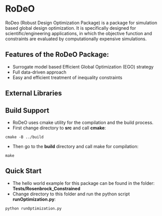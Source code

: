 # RoDeO
RoDeo (Robust Design Optimization Package) is a package for simulation based global design optimization. It is specifically designed
for scientific/engineering applications, in which the objective function and constraints are evaluated by computationally expensive simulations. 

## Features of the RoDeO Package:
- Surrogate model based Efficient Global Optimization (EGO) strategy
- Full data-driven approach
- Easy and efficient treatment of inequality constraints
 
## External Libraries

 
## Build Support

- RoDeO uses cmake utility for the compilation and the build process. 
- First change directory to **src** and call **cmake**:
```
cmake -B ../build
```
   
- Then go to the **build** directory and call make for compilation: 
```
make 
```

## Quick Start

- The hello world example for this package can be found in the folder:  
**Tests/Rosenbrock_Constrained**
- Change directory to this folder and run the python script **runOptimization.py**: 
```
python runOptimization.py 
```


